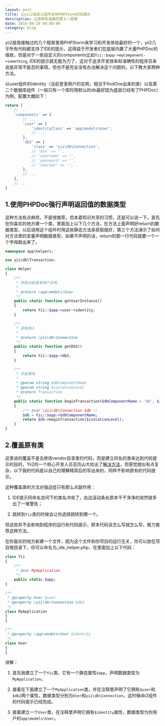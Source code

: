 ```yaml
---
layout: post
title: 让yii2自定义组件支持PHPStorm代码提示
description: 让效率和准确性更上一层楼
date: 2016-08-20 00:00:00
category: blog
---
```


yii2是我接触过的几个框架里用PHPStorm来学习和开发体验最好的一个，yii2几乎所有代码都支持了IDE的提示，这得益于开发者们在底层内置了大量PHPDoc的缘故，但是对于一些自定义的components比如`Yii::$app->myComponent->something`, IDE的提示就无能为力了，这对于追求开发效率和准确性的程序员来说是非常不能忍的事情，但也不是完全没有办法解决这个问题的，以下教大家两种方法。

以user组件的identity（当前登录用户的实例，相当于findOne出来的类）以及第二个数据库组件（一般只有一个库时用默认的db最好因为底层已经有了PHPDoc）为例，配置大概如下：

```php
return [
    // ...
    'components' => [
        // ...
        'user' => [
            'identityClass' => 'app\models\User',
            // ...
        ],
        'db2' => [
            'class' => 'yii\db\Connection',
            // 'dsn' => '',
            // 'username' => '',
            // 'password' => '',
            // 'charset' => '',
        ],
        // ...
    ],
    // ...
]
```

## 1.使用PHPDoc强行声明返回值的数据类型

这种方法有点麻烦，不是很推荐，但本着知识共享的习惯，还是可以说一下。首先在你喜欢的地方建一个类，里面加上以下几个方法，在方法上面声明好return的数据类型，以后调用这个组件时用这些静态方法来获取就好，第三个方法演示了如何对方法里的变量声明数据类型，如果不声明的话，return的那一行代码就要一个一个字母敲出来了。

```php
namespace app\helpers;

use yii\db\Transaction;

class Helper
{
    /**
     * 获取当前登录用户实例
     * 
     * @return \app\models\User
     */
    public static function getUserInstance()
    {
        return Yii::$app->user->identity;
    }

    /**
     * 获取db2
     * 
     * @return \yii\db\Connection
     */
    public static function getDb2()
    {
        return Yii::$app->db2;
    }

    /**
     * 开启事务
     *
     * @param string $dbComponentName
     * @param string $isolationLevel
     * @return Transaction
     */
    public static function beginTransaction($dbComponentName = 'db', $isolationLevel = Transaction::SERIALIZABLE)
    {
        /** @var \yii\db\Connection $db */
        $db = Yii::$app->$dbComponentName;
        return $db->beginTransaction($isolationLevel);
    }
}
```

## 2.覆盖原有类

这里说的覆盖不是去修改vendor目录里的代码，而是建立同名的类来达到代码提示的目的，Yii2的一个核心开发人员亚历山大给出了[解决方法](https://github.com/samdark/yii2-cookbook/blob/master/book/ide-autocompletion.md)，但感觉貌似有点复杂，以下我的代码是以自己的理解精简后的写出来的，同样不影响原有的代码提示。

这种覆盖类的方法对强迫症只有那么点副作用：

1. IDE提示同命名空间下的类名冲突了，右边滚动条处原本干干净净的突然就多出了一堆警告；

2. 跳转到`Yii`类的时候会让你选择跳转到哪一个。

但这些并不会影响到程序的运行和代码提示，原本代码该怎么写就怎么写，极力推荐这种方法。

在你喜欢的地方新建一个文件，因为这个文件和你项目的运行无关，你可以放在项目根目录下，你可以命名为_ide_helper.php，在里面加上以下代码：

```php
class Yii
{
    /**
     * @var MyApplication
     */
    public static $app;
}

/**
 * @property User $user
 * @property \yii\db\Connection $db2
 */
class MyApplication
{
}

/**
 * @property \app\models\User $identity
 */
class User
{
}
```

讲解：

1. 首先我建立了一个`Yii`类，它有一个静态属性`$app`，声明数据类型为`MyApplication`。

2. 接着在下面建立了一个`MyApplication`类，并在注释里声明了它拥有`$user`和`$db2`两个属性，数据类型分别为`User`和`yii\db\Connection`，这时候db2组件的代码提示已经完成。

3. 接着建立一个`User`类，在注释里声明它拥有`$identity`属性，数据类型为你用户的`app\models\User`。
